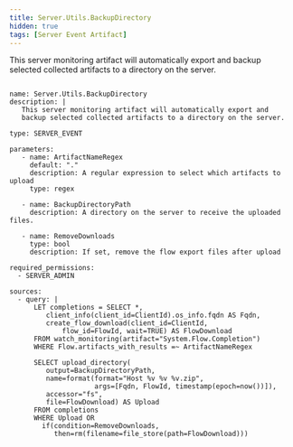 ```yaml
---
title: Server.Utils.BackupDirectory
hidden: true
tags: [Server Event Artifact]
---
```


This server monitoring artifact will automatically export and
backup selected collected artifacts to a directory on the server.


<pre><code class="language-yaml">
name: Server.Utils.BackupDirectory
description: |
   This server monitoring artifact will automatically export and
   backup selected collected artifacts to a directory on the server.

type: SERVER_EVENT

parameters:
   - name: ArtifactNameRegex
     default: &quot;.&quot;
     description: A regular expression to select which artifacts to upload
     type: regex

   - name: BackupDirectoryPath
     description: A directory on the server to receive the uploaded files.

   - name: RemoveDownloads
     type: bool
     description: If set, remove the flow export files after upload

required_permissions:
  - SERVER_ADMIN

sources:
  - query: |
      LET completions = SELECT *,
         client_info(client_id=ClientId).os_info.fqdn AS Fqdn,
         create_flow_download(client_id=ClientId,
             flow_id=FlowId, wait=TRUE) AS FlowDownload
      FROM watch_monitoring(artifact=&quot;System.Flow.Completion&quot;)
      WHERE Flow.artifacts_with_results =~ ArtifactNameRegex

      SELECT upload_directory(
         output=BackupDirectoryPath,
         name=format(format=&quot;Host %v %v %v.zip&quot;,
                     args=[Fqdn, FlowId, timestamp(epoch=now())]),
         accessor=&quot;fs&quot;,
         file=FlowDownload) AS Upload
      FROM completions
      WHERE Upload OR
        if(condition=RemoveDownloads,
           then=rm(filename=file_store(path=FlowDownload)))

</code></pre>

